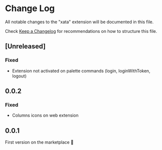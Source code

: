 # Change Log

All notable changes to the "xata" extension will be documented in this file.

Check [Keep a Changelog](http://keepachangelog.com/) for recommendations on how to structure this file.

## [Unreleased]

### Fixed

- Extension not activated on palette commands (login, loginWithToken, logout)

## 0.0.2

### Fixed

- Columns icons on web extension

## 0.0.1

First version on the marketplace 🎉
